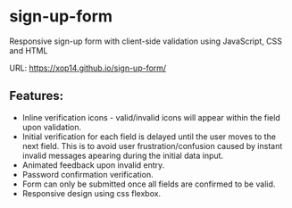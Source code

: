 # sign-up-form
Responsive sign-up form with client-side validation using JavaScript, CSS and HTML

URL: https://xop14.github.io/sign-up-form/

## Features:
- Inline verification icons - valid/invalid icons will appear within the field upon validation.
- Initial verification for each field is delayed until the user moves to the next field. This is to avoid user frustration/confusion caused by instant invalid messages apearing during the initial data input.
- Animated feedback upon invalid entry.
- Password confirmation verification.
- Form can only be submitted once all fields are confirmed to be valid.
- Responsive design using css flexbox.
